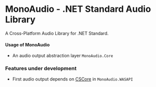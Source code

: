 # MonoAudio - .NET Standard Audio Library
A Cross-Platform Audio Library for .NET Standard.

#### Usage of MonoAudio
- An audio output abstraction layer `MonoAudio.Core`

### Features under development
- First audio output depends on [CSCore](https://github.com/filoe/cscore) in `MonoAudio.WASAPI`
